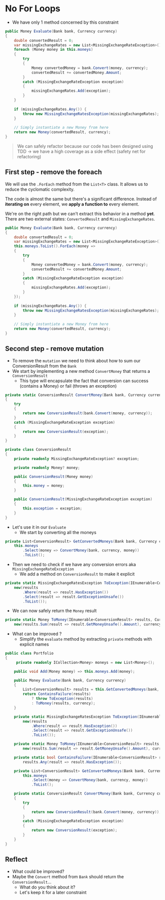 # No For Loops
- We have only 1 method concerned by this constraint

```c#
public Money Evaluate(Bank bank, Currency currency)
{
    double convertedResult = 0;
    var missingExchangeRates = new List<MissingExchangeRateException>();
    foreach (Money money in this.moneys)
    {
        try
        {
            Money convertedMoney = bank.Convert(money, currency);
            convertedResult += convertedMoney.Amount;
        }
        catch (MissingExchangeRateException exception)
        {
            missingExchangeRates.Add(exception);
        }
    }
    
    if (missingExchangeRates.Any()) {
        throw new MissingExchangeRatesException(missingExchangeRates);
    }
    
    // Simply instantiate a new Money from here
    return new Money(convertedResult, currency);
}
```

> We can safely refactor because our code has been designed using TDD -> we have a high coverage as a side effect (safety net for refactoring)

## First step - remove the foreach
We will use the `.ForEach` method from the `List<T>` class. It allows us to reduce the cyclomatic complexity. 

The code is almost the same but there's a significant difference. Instead of **iterating on** every element, we **apply a function to** every element.

We're on the right path but we can't extract this behavior in a method **yet**. There are two external states: `ConvertedResult` and `MissingExchangeRates`.
```c#
public Money Evaluate(Bank bank, Currency currency)
{
    double convertedResult = 0;
    var missingExchangeRates = new List<MissingExchangeRateException>();
    this.moneys.ToList().ForEach(money =>
    {
        try
        {
            Money convertedMoney = bank.Convert(money, currency);
            convertedResult += convertedMoney.Amount;
        }
        catch (MissingExchangeRateException exception)
        {
            missingExchangeRates.Add(exception);
        }
    });
    
    if (missingExchangeRates.Any()) {
        throw new MissingExchangeRatesException(missingExchangeRates);
    }
    
    // Simply instantiate a new Money from here
    return new Money(convertedResult, currency);
}
```

## Second step - remove mutation
- To remove the `mutation` we need to think about how to sum our ConversionResult from the `Bank`
- We start by implementing a new method `ConvertMoney` that returns a `ConversionResult`
  - This type will encapsulate the fact that conversion can success (contains a Money) or fail (throws an exception)
```c#
private static ConversionResult ConvertMoney(Bank bank, Currency currency, Money money)
{
    try
    {
        return new ConversionResult(bank.Convert(money, currency));
    }
    catch (MissingExchangeRateException exception)
    {
        return new ConversionResult(exception);
    }
}

private class ConversionResult
{
    private readonly MissingExchangeRateException? exception;

    private readonly Money? money;

    public ConversionResult(Money money)
    {
        this.money = money;
    }

    public ConversionResult(MissingExchangeRateException exception)
    {
        this.exception = exception;
    }
}
```

- Let's use it in our `Evaluate`
  - We start by converting all the moneys
```c#
private List<ConversionResult> GetConvertedMoneys(Bank bank, Currency currency) =>
    this.moneys
        .Select(money => ConvertMoney(bank, currency, money))
        .ToList();
```
- Then we need to check if we have any conversion errors aka `MissingExchangeRateException`
  - We add a method on `ConversionResult` to make it explicit
```c#
private static MissingExchangeRatesException ToException(IEnumerable<ConversionResult> results) =>
    new(results
        .Where(result => result.HasException())
        .Select(result => result.GetExceptionUnsafe())
        .ToList());
```
- We can now safely return the `Money` result
```c#
private static Money ToMoney(IEnumerable<ConversionResult> results, Currency currency) =>
    new(results.Sum(result => result.GetMoneyUnsafe().Amount), currency);
```

- What can be improved ?
  - Simplify the `evaluate` method by extracting `private` methods with explicit names

```c#
public class Portfolio 
{
     private readonly ICollection<Money> moneys = new List<Money>();

    public void Add(Money money) => this.moneys.Add(money);

    public Money Evaluate(Bank bank, Currency currency)
    {
        List<ConversionResult> results = this.GetConvertedMoneys(bank, currency);
        return ContainsFailure(results)
            ? throw ToException(results)
            : ToMoney(results, currency);
    }

    private static MissingExchangeRatesException ToException(IEnumerable<ConversionResult> results) =>
        new(results
            .Where(result => result.HasException())
            .Select(result => result.GetExceptionUnsafe())
            .ToList());

    private static Money ToMoney(IEnumerable<ConversionResult> results, Currency currency) =>
        new(results.Sum(result => result.GetMoneyUnsafe().Amount), currency);

    private static bool ContainsFailure(IEnumerable<ConversionResult> results) =>
        results.Any(result => result.HasException());

    private List<ConversionResult> GetConvertedMoneys(Bank bank, Currency currency) =>
        this.moneys
            .Select(money => ConvertMoney(bank, currency, money))
            .ToList();

    private static ConversionResult ConvertMoney(Bank bank, Currency currency, Money money)
    {
        try
        {
            return new ConversionResult(bank.Convert(money, currency));
        }
        catch (MissingExchangeRateException exception)
        {
            return new ConversionResult(exception);
        }
    }
}
```

## Reflect
- What could be improved?
- Maybe the `Convert` method from `Bank` should return the `ConversionResult`...
  - What do you think about it?
  - Let's keep it for a later constraint